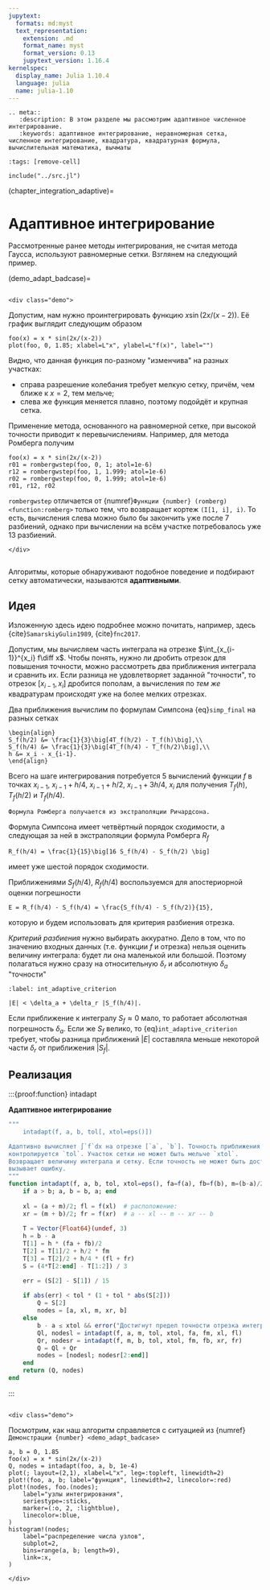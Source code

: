 ```yaml
---
jupytext:
  formats: md:myst
  text_representation:
    extension: .md
    format_name: myst
    format_version: 0.13
    jupytext_version: 1.16.4
kernelspec:
  display_name: Julia 1.10.4
  language: julia
  name: julia-1.10
---
```


```{eval-rst}
.. meta::
   :description: В этом разделе мы рассмотрим адаптивное численное интегрирование.
   :keywords: адаптивное интегрирование, неравномерная сетка, численное интегрирование, квадратура, квадратурная формула, вычислительная математика, вычматы
```

```{code-cell}
:tags: [remove-cell]

include("../src.jl")
```

(chapter_integration_adaptive)=
# Адаптивное интегрирование

Рассмотренные ранее методы интегрирования, не считая метода Гаусса, используют равномерные сетки. Взглянем на следующий пример.

(demo_adapt_badcase)=
```{proof:demo}
```
```{raw} html
<div class="demo">
```

Допустим, нам нужно проинтегрировать функцию $x \sin(2x/(x-2))$. Её график выглядит следующим образом

```{code-cell}
foo(x) = x * sin(2x/(x-2))
plot(foo, 0, 1.85; xlabel=L"x", ylabel=L"f(x)", label="")
```

Видно, что данная функция по-разному "изменчива" на разных участках:

- справа разрешение колебания требует мелкую сетку, причём, чем ближе к $x=2$, тем мельче;
- слева же функция меняется плавно, поэтому подойдёт и крупная сетка. 

Применение метода, основанного на равномерной сетке, при высокой точности приводит к перевычислениям.
Например, для метода Ромберга получим

```{code-cell}
foo(x) = x * sin(2x/(x-2))
r01 = rombergwstep(foo, 0, 1; atol=1e-6)
r12 = rombergwstep(foo, 1, 1.999; atol=1e-6)
r02 = rombergwstep(foo, 0, 1.999; atol=1e-6)
r01, r12, r02
```

`rombergwstep` отличается от {numref}`Функции {number} (romberg) <function:romberg>` только тем, что возвращает кортеж `(I[1, i], i)`. То есть, вычисления слева можно было бы закончить уже после 7 разбиений, однако при вычислении на всём участке потребовалось уже 13 разбиений.

```{raw} html
</div>
```

```{index} алгоритм; адаптивный
```
Алгоритмы, которые обнаруживают подобное поведение и подбирают сетку автоматически, называются **адаптивными**.

## Идея

Изложенную здесь идею подробнее можно почитать, например, здесь {cite}`SamarskiyGulin1989`, {cite}`fnc2017`.

Допустим, мы вычисляем часть интеграла на отрезке $\int_{x_{i-1}}^{x_i} f\diff x$. Чтобы понять, нужно ли дробить отрезок для повышения точности, можно рассмотреть два приближения интеграла и сравнить их. Если разница не удовлетворяет заданной "точности", то отрезок $[x_{i-1}, x_i]$ дробится пополам, а вычисления по *тем же* квадратурам происходят уже на более мелких отрезках.

Два приближения вычислим по формулам Симпсона {eq}`simp_final` на разных сетках

```{math}
\begin{align}
S_f(h/2) &= \frac{1}{3}\big[4T_f(h/2) - T_f(h)\big],\\
S_f(h/4) &= \frac{1}{3}\big[4T_f(h/4) - T_f(h/2)\big],\\
h &= x_i - x_{i-1}.
\end{align}
```

Всего на шаге интегрирования потребуется 5 вычислений функции $f$ в точках $x_{i-1}$, $x_{i-1} + h/4$, $x_{i-1} + h/2$, $x_{i-1} + 3h/4$, $x_i$ для получения $T_f(h)$, $T_f(h/2)$ и $T_f(h/4)$.

```{margin}
Формула Ромберга получается из экстраполяции Ричардсона.
```
Формула Симпсона имеет четвёртный порядок сходимости, а следующая за ней в экстраполяции формула Ромберга $R_f$

```{math}
R_f(h/4) = \frac{1}{15}\big[16 S_f(h/4) - S_f(h/2) \big]
```

имеет уже шестой порядок сходимости.

Приближениями $S_f(h/4)$, $R_f(h/4)$ воспользуемся для апостериорной оценки погрешности

```{math}
E = R_f(h/4) - S_f(h/4) = \frac{S_f(h/4) - S_f(h/2)}{15},
```

которую и будем использовать для критерия разбиения отрезка.

*Критерий разбиения* нужно выбирать аккуратно. Дело в том, что по значению входных данных (т.е. функции $f$ и отрезка) нельзя оценить величину интеграла: будет ли она маленькой или большой. Поэтому полагаться нужно сразу на относительную $\delta_r$ и абсолютную $\delta_a$ "точности"

```{math}
:label: int_adaptive_criterion

|E| < \delta_a + \delta_r |S_f(h/4)|.
```

Если приближение к интегралу $S_f \approx 0$ мало, то работает абсолютная погрешность $\delta_a$. Если же $S_f$ велико, то {eq}`int_adaptive_criterion` требует, чтобы разница приближений $|E|$ составляла меньше некоторой части $\delta_r$ от приближения $|S_f|$.

## Реализация

:::{proof:function} intadapt

**Адаптивное интегрирование**

```julia
"""
    intadapt(f, a, b, tol[, xtol=eps()])

Адаптивно вычисляет ∫`f`dx на отрезке [`a`, `b`]. Точность приближения `E` на подотрезке 
контролируется `tol`. Участок сетки не может быть мельче `xtol`.
Возвращает величину интеграла и сетку. Если точность не может быть достигнута,
вызывает ошибку.
"""
function intadapt(f, a, b, tol, xtol=eps(), fa=f(a), fb=f(b), m=(b-a)/2, fm=f(m))
    if a > b; a, b = b, a; end
    
    xl = (a + m)/2; fl = f(xl)  # расположение:
    xr = (m + b)/2; fr = f(xr)  # a -- xl -- m -- xr -- b
    
    T = Vector{Float64}(undef, 3)
    h = b - a
    T[1] = h * (fa + fb)/2
    T[2] = T[1]/2 + h/2 * fm
    T[3] = T[2]/2 + h/4 * (fl + fr)
    S = (4*T[2:end] - T[1:2]) / 3

    err = (S[2] - S[1]) / 15
    
    if abs(err) < tol * (1 + tol * abs(S[2]))
        Q = S[2]
        nodes = [a, xl, m, xr, b]
    else
        b - a ≤ xtol && error("Достигнут предел точности отрезка интегрирования `xtol`.")
        Ql, nodesl = intadapt(f, a, m, tol, xtol, fa, fm, xl, fl)
        Qr, nodesr = intadapt(f, m, b, tol, xtol, fm, fb, xr, fr)
        Q = Ql + Qr
        nodes = [nodesl; nodesr[2:end]]
    end
    return (Q, nodes)
end
```
:::

```{proof:demo}
```

```{raw} html
<div class="demo">
```

Посмотрим, как наш алгоритм справляется с ситуацией из {numref}`Демонстрации {number} <demo_adapt_badcase>`

```{code-cell}
a, b = 0, 1.85
foo(x) = x * sin(2x/(x-2))
Q, nodes = intadapt(foo, a, b, 1e-4)
plot(; layout=(2,1), xlabel=L"x", leg=:topleft, linewidth=2)
plot!(foo, a, b; label="функция", linewidth=2, linecolor=:red)
plot!(nodes, foo.(nodes);
    label="узлы интегрирования",
    seriestype=:sticks,
    marker=(:o, 2, :lightblue),
    linecolor=:blue,
)
histogram!(nodes;
    label="распределение числа узлов",
    subplot=2,
    bins=range(a, b; length=9),
    link=:x,
)
```

```{raw} html
</div>
```

